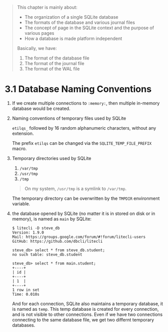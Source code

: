 > This chapter is mainly about:
>
> * The organization of a single SQLite database
> * The formats of the database and various journal files
> * The concept of page in the SQLite context and the purpose of various pages
> * How a database is made platform independent
>
> Basically, we have:
> 1. The format of the database file
> 2. The format of the journal file
> 3. The format of the WAL file



# 3.1 Database Naming Conventions

1. If we create multiple connections to `:memory:`, then multiple in-memory
   database would be created.

2. Naming conventions of temporary files used by SQLite

   `etilqs_` followed by 16 random alphanumeric characters, without any extension.

   The prefix `etilqs` can be changed via the `SQLITE_TEMP_FILE_PREFIX` macro.

3. Temporary directories used by SQLite

   1. `/var/tmp`
   2. `/usr/tmp`
   3. `/tmp`


   > On my system, `/usr/tmp` is a symlink to `/var/tmp`.

   The temporary directory can be overwritten by the `TMPDIR` environment variable.


4. the database opened by SQLite (no matter it is in stored on disk or in memory),
   is named as `main` by SQLite:

   ```
   $ litecli -D steve_db
   Version: 1.9.0
   Mail: https://groups.google.com/forum/#!forum/litecli-users
   GitHub: https://github.com/dbcli/litecli

   steve_db> select * from steve_db.student;
   no such table: steve_db.student

   steve_db> select * from main.student;
   +----+
   | id |
   +----+
   | 1  |
   +----+
   1 row in set
   Time: 0.010s
   ``` 

   And for each connection, SQLite also maintains a temporary database, it is 
   named as `temp`. This temp database is created for every connection, and is
   not visible to other connections. Even if we have two connections connecting
   to the same database file, we get two differnt temporary databases.


